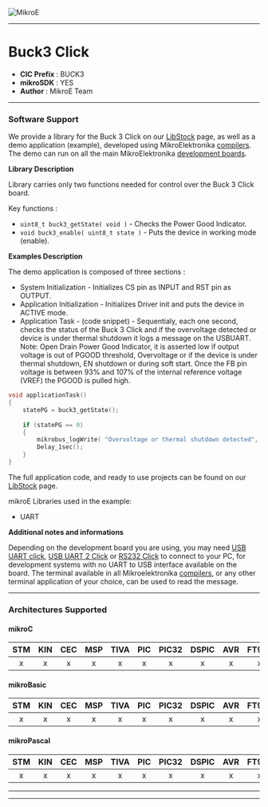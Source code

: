 ![MikroE](http://www.mikroe.com/img/designs/beta/logo_small.png)

---

# Buck3 Click

- **CIC Prefix**  : BUCK3
- **mikroSDK**    : YES
- **Author**      : MikroE Team

---

### Software Support

We provide a library for the Buck 3 Click on our [LibStock](https://libstock.mikroe.com/projects/view/2303/buck-3-click) 
page, as well as a demo application (example), developed using MikroElektronika 
[compilers](http://shop.mikroe.com/compilers). The demo can run on all the main 
MikroElektronika [development boards](http://shop.mikroe.com/development-boards).

**Library Description**

Library carries only two functions needed for control over the Buck 3 Click board.

Key functions :

- ``` uint8_t buck3_getState( void ) ``` - Checks the Power Good Indicator.
- ``` void buck3_enable( uint8_t state ) ``` - Puts the device in working mode (enable).

**Examples Description**

The demo application is composed of three sections :

- System Initialization - Initializes CS pin as INPUT and RST pin as OUTPUT.
- Application Initialization - Initializes Driver init and puts the device in ACTIVE mode.
- Application Task - (code snippet) - Sequentialy, each one second, checks the status of the 
  Buck 3 Click and if the overvoltage detected or device is under thermal shutdown 
  it logs a message on the USBUART.
  Note: Open Drain Power Good Indicator, it is asserted low if output voltage is out of PGOOD threshold, 
  Overvoltage or if the device is under thermal shutdown, EN shutdown or during soft start.
  Once the FB pin voltage is between 93% and 107% of the internal reference voltage (VREF) the PGOOD is pulled high.

```.c
void applicationTask()
{
    statePG = buck3_getState();
	
    if (statePG == 0)
    {
        mikrobus_logWrite( "Overvoltage or thermal shutdown detected", _LOG_LINE );
        Delay_1sec();
    }
}
```

The full application code, and ready to use projects can be found on our 
[LibStock](https://libstock.mikroe.com/projects/view/2303/buck-3-click) page.

mikroE Libraries used in the example:

- UART

**Additional notes and informations**

Depending on the development board you are using, you may need 
[USB UART click](http://shop.mikroe.com/usb-uart-click), 
[USB UART 2 Click](http://shop.mikroe.com/usb-uart-2-click) or 
[RS232 Click](http://shop.mikroe.com/rs232-click) to connect to your PC, for 
development systems with no UART to USB interface available on the board. The 
terminal available in all Mikroelektronika 
[compilers](http://shop.mikroe.com/compilers), or any other terminal application 
of your choice, can be used to read the message.

---
### Architectures Supported

#### mikroC

| STM | KIN | CEC | MSP | TIVA | PIC | PIC32 | DSPIC | AVR | FT90x |
|:-:|:-:|:-:|:-:|:-:|:-:|:-:|:-:|:-:|:-:|
| x | x | x | x | x | x | x | x | x | x |

#### mikroBasic

| STM | KIN | CEC | MSP | TIVA | PIC | PIC32 | DSPIC | AVR | FT90x |
|:-:|:-:|:-:|:-:|:-:|:-:|:-:|:-:|:-:|:-:|
| x | x | x | x | x | x | x | x | x | x |

#### mikroPascal

| STM | KIN | CEC | MSP | TIVA | PIC | PIC32 | DSPIC | AVR | FT90x |
|:-:|:-:|:-:|:-:|:-:|:-:|:-:|:-:|:-:|:-:|
| x | x | x | x | x | x | x | x | x | x |

---
---
